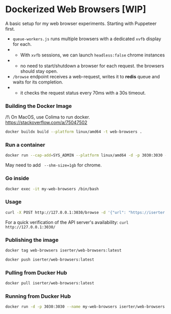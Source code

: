 # Dockerized Web Browsers [WIP]
A basic setup for my web browser experiments. Starting with Puppeteer first.
- `queue-workers.js` runs multiple browsers with a dedicated `xvfb` display for each.
- - With `xvfb` sessions, we can launch `headless:false` chrome instances
- - no need to start/shutdown a browser for each request. the browsers should stay open.
- `/browse` endpoint receives a web-request, writes it to **redis** queue and waits for its completion.
- - it checks the request status every 70ms with a 30s timeout.


### Building the Docker Image

/!\ On MacOS, use Colima to run docker. https://stackoverflow.com/a/75047502


```sh
docker buildx build --platform linux/amd64 -t web-browsers . 
```

### Run a container 
```sh
docker run --cap-add=SYS_ADMIN --platform linux/amd64 -d -p 3030:3030 --name my-web-browsers web-browsers
```
May need to add ` --shm-size=1gb` for chrome. 

### Go inside
```sh
docker exec -it my-web-browsers /bin/bash
```

### Usage

```sh
curl -X POST http://127.0.0.1:3030/browse -d '{"url": "https://iserter.com/"}'
```

For a quick verification of the API server's availability: `curl http://127.0.0.1:3030/`


### Publishing the image 

```sh
docker tag web-browsers iserter/web-browsers:latest
```

```sh 
docker push iserter/web-browsers:latest
```


### Pulling from Ducker Hub
```sh
docker pull iserter/web-browsers:latest
```


### Running from Ducker Hub
```sh 
docker run -d -p 3030:3030 --name my-web-browsers iserter/web-browsers:latest
```
